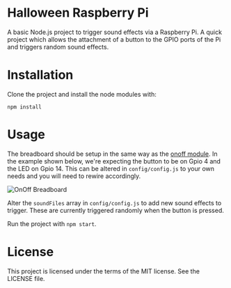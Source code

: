 # Halloween Raspberry Pi

A basic Node.js project to trigger sound effects via a Raspberry Pi. A quick project which allows the attachment of a button to the GPIO ports of the Pi and triggers random sound effects.

# Installation

Clone the project and install the node modules with:

`npm install`

# Usage

The breadboard should be setup in the same way as the [onoff module](https://www.npmjs.com/package/onoff). In the example shown below, we're expecting the button to be on Gpio 4 and the LED on Gpio 14. This can be altered in `config/config.js` to your own needs and you will need to rewire accordingly.

![OnOff Breadboard](https://raw.githubusercontent.com/fivdi/onoff/master/examples/light-switch.png)

Alter the `soundFiles` array in `config/config.js` to add new sound effects to trigger. These are currently triggered randomly when the button is pressed.

Run the project with `npm start`.

# License

This project is licensed under the terms of the MIT license. See the LICENSE file.